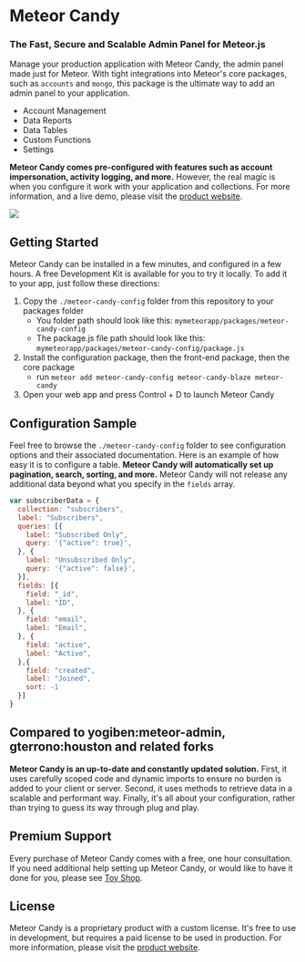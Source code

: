 # Meteor Candy
### The Fast, Secure and Scalable Admin Panel for Meteor.js

Manage your production application with Meteor Candy, the admin panel made just for Meteor. With tight integrations into Meteor's core packages, such as `accounts` and `mongo`, this package is the ultimate way to add an admin panel to your application.

- Account Management
- Data Reports
- Data Tables
- Custom Functions
- Settings

**Meteor Candy comes pre-configured with features such as account impersonation, activity logging, and more.** However, the real magic is when you configure it work with your application and collections. For more information, and a live demo, please visit the <a href="https://www.meteorcandy.com">product website</a>.

<img src="https://raw.githubusercontent.com/msavin/MeteorCandy-meteor-admin/master/screenshot.png">

## Getting Started

Meteor Candy can be installed in a few minutes, and configured in a few hours. A free Development Kit is available for you to try it locally. To add it to your app, just follow these directions:

1. Copy the `./meteor-candy-config` folder from this repository to your packages folder 
    - You folder path should look like this: `mymeteorapp/packages/meteor-candy-config`
    - The package.js file path should look like this: `mymeteorapp/packages/meteor-candy-config/package.js`
2. Install the configuration package, then the front-end package, then the core package
    - run `meteor add meteor-candy-config meteor-candy-blaze meteor-candy`
3. Open your web app and press Control + D to launch Meteor Candy

## Configuration Sample

Feel free to browse the `./meteor-candy-config` folder to see configuration options and their associated documentation. Here is an example of how easy it is to configure a table. **Meteor Candy will automatically set up pagination, search, sorting, and more.** Meteor Candy will not release any additional data beyond what you specify in the `fields` array.

```javascript
var subscriberData = {
  collection: "subscribers",
  label: "Subscribers",
  queries: [{
    label: "Subscribed Only",
    query: '{"active": true}',
  }, {
    label: "Unsubscribed Only",
    query: '{"active": false}',
  }],
  fields: [{
    field: "_id",
    label: "ID",
  }, {
    field: "email",
    label: "Email",
  }, {
    field: "active",
    label: "Active",
  },{
    field: "created",
    label: "Joined",
    sort: -1
  }]
}
```

## Compared to yogiben:meteor-admin, gterrono:houston and related forks

**Meteor Candy is an up-to-date and constantly updated solution.**  First, it uses carefully scoped code and dynamic imports to ensure no burden is added to your client or server. Second, it uses methods to retrieve data in a scalable and performant way. Finally, it's all about your configuration, rather than trying to guess its way through plug and play.

## Premium Support

Every purchase of Meteor Candy comes with a free, one hour consultation. If you need additional help setting up Meteor Candy, or would like to have it done for you, please see <a href="https://www.toyshop.ooo">Toy Shop</a>.

## License

Meteor Candy is a proprietary product with a custom license. It's free to use in development, but requires a paid license to be used in production. For more information, please visit the <a href="https://www.meteorcandy.com">product website</a>.
